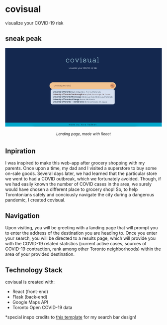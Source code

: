 # covisual
visualize your COVID-19 risk

## sneak peak
![landing page](./landing.png)
<p align="center"><sup><i>Landing page, made with React</i></sup></p>

## Inpiration
I was inspired to make this web-app after grocery shopping with my parents. Once upon a time, my dad and I visited a superstore to buy some on-sale goods. Several days later, we had learned that the particular store we went to had a COVID outbreak, which we fortunately avoided. Though, if we had easily known the number of COVID cases in the area, we surely would have chosen a different place to grocery shop! So, to help Torontonians safely and conciously navigate the city during a dangerous pandemic, I created covisual.

## Navigation
Upon visiting, you will be greeting with a landing page that will prompt you to enter the address of the destination you are heading to. Once you enter your search, you will be directed to a results page, which will provide you with the COVID-19 related statistics (current active cases, sources of COVID-19 contraction, rank among other Toronto neighborhoods) within the area of your provided destination. 

## Technology Stack
covisual is created with:
<ul>
  <li> React (front-end) </li>
  <li> Flask (back-end) </li>
  <li> Google Maps API </li>
  <li> Toronto Open COVID-19 data </li>
</ul>
*special inspo credits to <a href="https://codepen.io/sdaitzman/pen/rmqfB">this template</a> for my search bar design!
